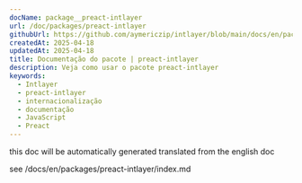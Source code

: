 ```yaml
---
docName: package__preact-intlayer
url: /doc/packages/preact-intlayer
githubUrl: https://github.com/aymericzip/intlayer/blob/main/docs/en/packages/preact-intlayer/index.md
createdAt: 2025-04-18
updatedAt: 2025-04-18
title: Documentação do pacote | preact-intlayer
description: Veja como usar o pacote preact-intlayer
keywords:
  - Intlayer
  - preact-intlayer
  - internacionalização
  - documentação
  - JavaScript
  - Preact
---
```


this doc will be automatically generated translated from the english doc

see /docs/en/packages/preact-intlayer/index.md
